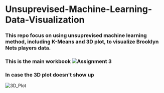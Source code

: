 # Unsuprevised-Machine-Learning-Data-Visualization

### This repo focus on using unsuprevised machine learning method, including K-Means and 3D plot, to visualize Brooklyn Nets players data.

### This is the main workbook ![Assignment 3](https://github.com/zzhu76/Unsuprevised-Machine-Learning-Data-Visualization/blob/main/Assignment3.ipynb)

### In case the 3D plot doesn't show up

![3D_Plot](https://user-images.githubusercontent.com/89670129/132538340-5adfbfb0-fbec-4430-9237-1f91e025edd6.png)

